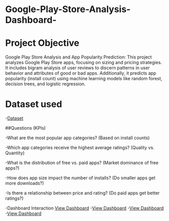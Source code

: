 # Google-Play-Store-Analysis-Dashboard-
# Project Objective
Google Play Store Analysis and App Popularity Prediction: This project analyzes Google Play Store apps, focusing on sizing and pricing strategies. It includes bigram analysis of user reviews to discern patterns in user behavior and attributes of good or bad apps. Additionally, it predicts app popularity (install count) using machine learning models like random forest, decision trees, and logistic regression. ​
# Dataset used
-<a href="https://github.com/Kaviya-Analyst/Data-Analyst-Dashboard-/blob/main/README.md">Dataset</a>


##Questions (KPIs)

-What are the most popular app categories? (Based on install counts)

-Which app categories receive the highest average ratings? (Quality vs. Quantity)

-What is the distribution of free vs. paid apps? (Market dominance of free apps?)

-How does app size impact the number of installs? (Do smaller apps get more downloads?)

-Is there a relationship between price and rating? (Do paid apps get better ratings?)

-Dashboard Interaction <a href="https://github.com/Kaviya-Analyst/Data-Analyst-Dashboard-/blob/main/download%20(1).png">View Dashboard</a>
-<a href="https://github.com/Kaviya-Analyst/Data-Analyst-Dashboard-/blob/main/download%20(2).png">View Dashboard</a>
-<a href="https://github.com/Kaviya-Analyst/Data-Analyst-Dashboard-/blob/main/download%20(3).png">View Dashboard</a>
-<a href="https://github.com/Kaviya-Analyst/Data-Analyst-Dashboard-/blob/main/download%20(4).png">View Dashboard</a>



